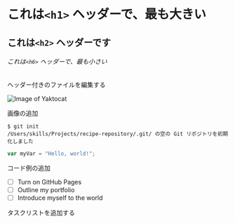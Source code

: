 # これは`<h1>` ヘッダーで、最も大きい
## これは`<h2>` ヘッダーです
###### これは`<h6>` ヘッダーで、最も小さい

ヘッダー付きのファイルを編集する

![Image of Yaktocat](https://octodex.github.com/images/yaktocat.png)

画像の追加

``` 
$ git init 
/Users/skills/Projects/recipe-repository/.git/ の空の Git リポジトリを初期化しました
```

``` javascript
var myVar = "Hello, world!";
```

コード例の追加

- [ ] Turn on GitHub Pages
- [ ] Outline my portfolio
- [ ] Introduce myself to the world

タスクリストを追加する
